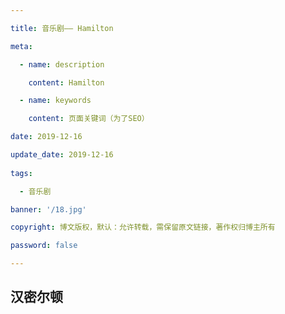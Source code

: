 ```yaml
---

title: 音乐剧—— Hamilton

meta:

  - name: description

    content: Hamilton

  - name: keywords

    content: 页面关键词（为了SEO）

date: 2019-12-16

update_date: 2019-12-16
 
tags: 

  - 音乐剧

banner: '/18.jpg'

copyright: 博文版权，默认：允许转载，需保留原文链接，著作权归博主所有

password: false

---
```


## 汉密尔顿